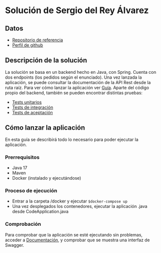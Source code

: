 # Solución de Sergio del Rey Álvarez

## Datos
- [Repositorio de referencia](https://github.com/capCCA/capgemini-test/)
- [Perfil de github](https://github.com/sergiodelrey25)

## Descripción de la solución
La solución se basa en un backend hecho en Java, con Spring. Cuenta con dos endpoints (los pedidos según el enunciado). Una vez lanzada la aplicación, se puede consultar la documentación de la API Rest desde la ruta raíz. Para ver cómo lanzar la aplicación ver [Guía](#cómo-lanzar-la-aplicación).
Aparte del código propio del backend, también se pueden encontrar distintas pruebas:
- [Tests unitarios](https://github.com/sergiodelrey25/testOpenBank/tree/master/src/test/java/com/capgemini/test/code/entities)
- [Tests de integración](https://github.com/sergiodelrey25/testOpenBank/tree/master/src/test/java/com/capgemini/test/code/services)
- [Tests de aceptación](https://github.com/sergiodelrey25/testOpenBank/tree/master/src/test/java/com/capgemini/test/code/acceptance)

## Cómo lanzar la aplicación
En esta guía se describirá todo lo necesario para poder ejecutar la aplicación.
### Prerrequisitos
- Java 17
- Maven
- Docker (instalado y ejecutándose)
### Proceso de ejecución
- Entrar a la carpeta /docker y ejecutar `$docker-compose up` 
- Una vez desplegados los contenedores, ejecutar la aplicación .java desde CodeApplication.java
### Comprobación
Para comprobar que la aplicación se esté ejecutando sin problemas, acceder a [Documentación](http://localhost:8080), y comprobar que se muestra una interfaz de Swagger.
